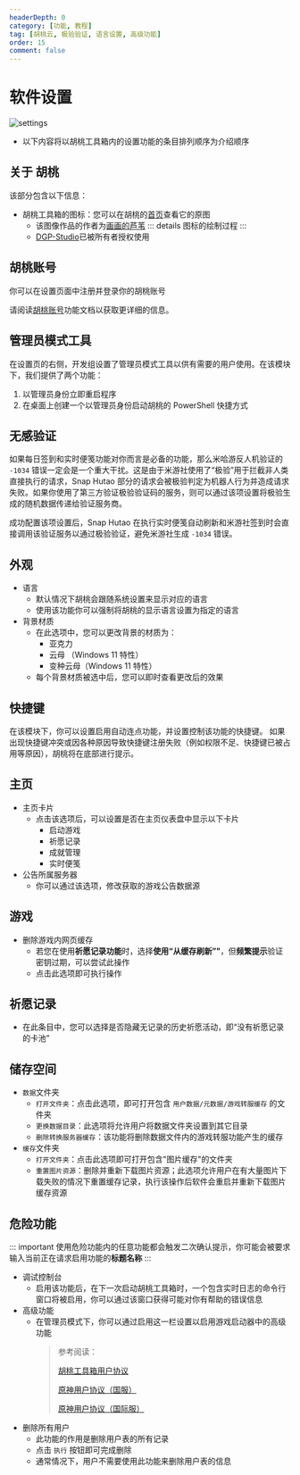 ```yaml
---
headerDepth: 0
category: [功能, 教程]
tag: [胡桃云, 极验验证, 语言设置, 高级功能]
order: 15
comment: false
---
```


# 软件设置

![settings](https://img.alicdn.com/imgextra/i3/1797064093/O1CN01wDQfRa1g6e0ylR4ov_!!1797064093.png_.webp)

- 以下内容将以胡桃工具箱内的设置功能的条目排列顺序为介绍顺序

## 关于 胡桃

该部分包含以下信息：

- 胡桃工具箱的图标：您可以在胡桃的[首页](/)查看它的原图
  - 该图像作品的作者为[画画的芦苇](https://space.bilibili.com/274422134)
    ::: details 图标的绘制过程
    <BiliBili bvid="BV1UL411d7Py" />
    :::
  - [DGP-Studio](https://github.com/DGP-Studio)已被所有者授权使用

## 胡桃账号

你可以在设置页面中注册并登录你的胡桃账号

请阅读[胡桃账号](hutao-passport.md)功能文档以获取更详细的信息。

## 管理员模式工具

在设置页的右侧，开发组设置了管理员模式工具以供有需要的用户使用。在该模块下，我们提供了两个功能：

1. 以管理员身份立即重启程序
2. 在桌面上创建一个以管理员身份启动胡桃的 PowerShell 快捷方式

## 无感验证

如果每日签到和实时便笺功能对你而言是必备的功能，那么米哈游反人机验证的 `-1034` 错误一定会是一个重大干扰。这是由于米游社使用了“极验”用于拦截非人类直接执行的请求，Snap Hutao 部分的请求会被极验判定为机器人行为并造成请求失败。如果你使用了第三方验证极验验证码的服务，则可以通过该项设置将极验生成的随机数据传递给验证服务商。

成功配置该项设置后，Snap Hutao 在执行实时便笺自动刷新和米游社签到时会直接调用该验证服务以通过极验验证，避免米游社生成 `-1034` 错误。

## 外观

- 语言
  - 默认情况下胡桃会跟随系统设置来显示对应的语言
  - 使用该功能你可以强制将胡桃的显示语言设置为指定的语言
- 背景材质
  - 在此选项中，您可以更改背景的材质为：
    - 亚克力
    - 云母 （Windows 11 特性）
    - 变种云母（Windows 11 特性）
  - 每个背景材质被选中后，您可以即时查看更改后的效果

## 快捷键

在该模块下，你可以设置启用自动连点功能，并设置控制该功能的快捷键。
如果出现快捷键冲突或因各种原因导致快捷键注册失败（例如权限不足、快捷键已被占用等原因），胡桃将在底部进行提示。

## 主页

- 主页卡片
  - 点击该选项后，可以设置是否在主页仪表盘中显示以下卡片
    - 启动游戏
    - 祈愿记录
    - 成就管理
    - 实时便笺
- 公告所属服务器
  - 你可以通过该选项，修改获取的游戏公告数据源

## 游戏

- 删除游戏内网页缓存
  - 若您在使用**祈愿记录功能**时，选择**使用“从缓存刷新”"**，但**频繁提示**验证密钥过期，可以尝试此操作
  - 点击此选项即可执行操作

## 祈愿记录

- 在此条目中，您可以选择是否隐藏无记录的历史祈愿活动，即“没有祈愿记录的卡池”

## 储存空间

- `数据`文件夹
  - `打开文件夹`：点击此选项，即可打开包含 `用户数据/元数据/游戏转服缓存` 的文件夹
  - `更换数据目录`：此选项将允许用户将数据文件夹设置到其它目录
  - `删除转换服务器缓存`：该功能将删除数据文件内的游戏转服功能产生的缓存
- `缓存`文件夹
  - `打开文件夹`：点击此选项即可打开包含"图片缓存"的文件夹
  - `重置图片资源`：删除并重新下载图片资源；此选项允许用户在有大量图片下载失败的情况下重置缓存记录，执行该操作后软件会重启并重新下载图片缓存资源

## 危险功能

::: important
使用危险功能内的任意功能都会触发二次确认提示，你可能会被要求输入当前正在请求启用功能的**标题名称**
:::

- 调试控制台
  - 启用该功能后，在下一次启动胡桃工具箱时，一个包含实时日志的命令行窗口将被启用，你可以通过该窗口获得可能对你有帮助的错误信息
- 高级功能
  - 在管理员模式下，你可以通过启用这一栏设置以启用游戏启动器中的高级功能
    > 参考阅读：
    >
    > [胡桃工具箱用户协议](../statements/tos.html)
    >
    > [原神用户协议（国服）](https://ys.mihoyo.com/main/company/agreement)
    >
    > [原神用户协议（国际服）](https://genshin.hoyoverse.com/en/company/terms)
- 删除所有用户
  - 此功能的作用是删除用户表的所有记录
  - 点击 `执行` 按钮即可完成删除
  - 通常情况下，用户不需要使用此功能来删除用户表的信息

